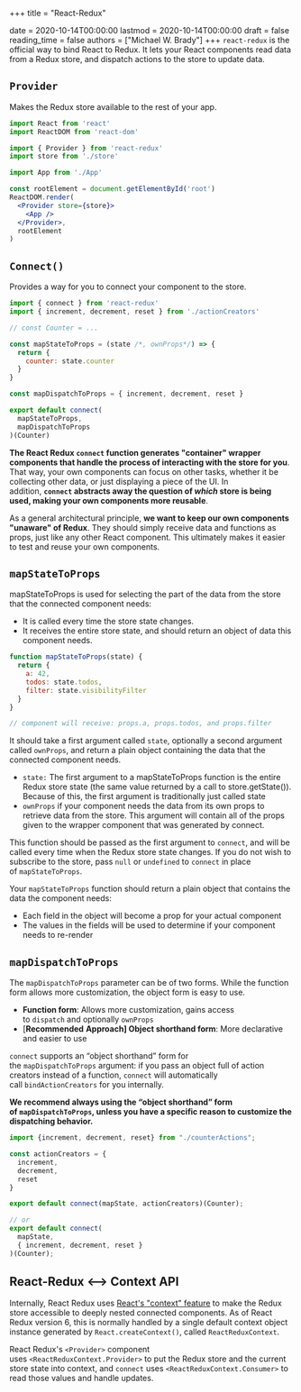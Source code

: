 +++
title = "React-Redux"

date = 2020-10-14T00:00:00
lastmod = 2020-10-14T00:00:00
draft = false
reading_time = false
authors = ["Michael W. Brady"]
+++
`react-redux` is the official way to bind React to Redux. It lets your React components read data from a Redux store, and dispatch actions to the store to update data. 

## `Provider`

Makes the Redux store available to the rest of your app.

```jsx
import React from 'react'
import ReactDOM from 'react-dom'

import { Provider } from 'react-redux'
import store from './store'

import App from './App'

const rootElement = document.getElementById('root')
ReactDOM.render(
  <Provider store={store}>
    <App />
  </Provider>,
  rootElement
)
```

## `Connect()`

Provides a way for you to connect your component to the store.

```jsx
import { connect } from 'react-redux'
import { increment, decrement, reset } from './actionCreators'

// const Counter = ...

const mapStateToProps = (state /*, ownProps*/) => {
  return {
    counter: state.counter
  }
}

const mapDispatchToProps = { increment, decrement, reset }

export default connect(
  mapStateToProps,
  mapDispatchToProps
)(Counter)
```

**The React Redux `connect` function generates "container" wrapper components that handle the process of interacting with the store for you**. That way, your own components can focus on other tasks, whether it be collecting other data, or just displaying a piece of the UI. In addition, **`connect` abstracts away the question of *which* store is being used, making your own components more reusable**.

As a general architectural principle, **we want to keep our own components "unaware" of Redux**. They should simply receive data and functions as props, just like any other React component. This ultimately makes it easier to test and reuse your own components.

## `mapStateToProps`

mapStateToProps is used for selecting the part of the data from the store that the connected component needs:

- It is called every time the store state changes.
- It receives the entire store state, and should return an object of data this component needs.

```jsx
function mapStateToProps(state) {
  return {
    a: 42,
    todos: state.todos,
    filter: state.visibilityFilter
  }
}

// component will receive: props.a, props.todos, and props.filter
```

It should take a first argument called `state`, optionally a second argument called `ownProps`, and return a plain object containing the data that the connected component needs.

- `state:` The first argument to a mapStateToProps function is the entire Redux store state (the same value returned by a call to store.getState()). Because of this, the first argument is traditionally just called state
- `ownProps` if your component needs the data from its own props to retrieve data from the store. This argument will contain all of the props given to the wrapper component that was generated by connect.

This function should be passed as the first argument to `connect`, and will be called every time when the Redux store state changes. If you do not wish to subscribe to the store, pass `null` or `undefined` to `connect` in place of `mapStateToProps`.

Your `mapStateToProps` function should return a plain object that contains the data the component needs:

- Each field in the object will become a prop for your actual component
- The values in the fields will be used to determine if your component needs to re-render

## `mapDispatchToProps`

The `mapDispatchToProps` parameter can be of two forms. While the function form allows more customization, the object form is easy to use.

- **Function form**: Allows more customization, gains access to `dispatch` and optionally `ownProps`
- [**Recommended** **Approach] Object shorthand form**: More declarative and easier to use

`connect` supports an “object shorthand” form for the `mapDispatchToProps` argument: if you pass an object full of action creators instead of a function, `connect` will automatically call `bindActionCreators` for you internally.

**We recommend always using the “object shorthand” form of `mapDispatchToProps`, unless you have a specific reason to customize the dispatching behavior.**

```jsx
import {increment, decrement, reset} from "./counterActions";

const actionCreators = {
  increment,
  decrement,
  reset
}

export default connect(mapState, actionCreators)(Counter);

// or
export default connect(
  mapState,
  { increment, decrement, reset }
)(Counter);
```

## React-Redux <—> Context API

Internally, React Redux uses [React's "context" feature](https://reactjs.org/docs/context.html) to make the Redux store accessible to deeply nested connected components. As of React Redux version 6, this is normally handled by a single default context object instance generated by `React.createContext()`, called `ReactReduxContext`.

React Redux's `<Provider>` component uses `<ReactReduxContext.Provider>` to put the Redux store and the current store state into context, and `connect` uses `<ReactReduxContext.Consumer>` to read those values and handle updates.